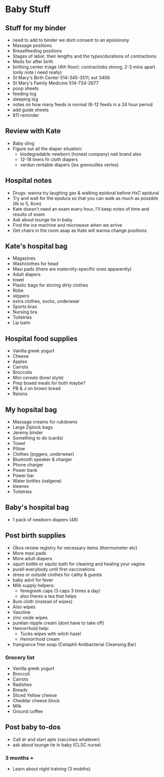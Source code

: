 # Baby Stuff

## Stuff for my binder

- need to add to binder we dont consent to an episionony
- Massage positions
- Breastfeeding positions
- Stages of labor, their lengths and the types/durations of contractions
- Meds for after birth
- birthing center triage (4th floor): contractiobs strong, 2-3 mins apart (only note i need really)
- St Mary's Birth Center 514-345-3511; ext 3406
- St Mary's Family Medicine 514-734-2677
- poop sheets
- feeding log
- sleeping log
- notes on how many feeds is normal (8-12 feeds in a 24 hour period
- add guide sheets
- 811 reminder

## Review with Kate

- Baby sling
- Figure out all the diaper situation:
  - biodegradable newborn (honest company) nati brand also
  - 12-18 liners fir cloth diapers
  - verdun rentable diapers (les grenouilles vertes)

## Hospital notes

- Drugs: wanna try laughing gas & walking epidural before HxC epidural
- Try and wait for the epidura so that you can walk as much as possible (lik to 5, 6cm)
- Kate doesn't need an exam every hour, I'll keep notes of time and results of exam
- Ask about tounge tie in baby
- Find the ice machine and microwave when we arrive
- Get chairs in the room asap as Kate will wanna change positions

## Kate's hospital bag

- Magazines
- Washclothes for head
- Maxi pads (there are maternity-specific ones apparently)
- Adult diapers
- towel
- Plastic bags for storing dirty clothes
- Robe
- slippers
- extra clothes, socks, underwear
- Sports bras
- Nursing bra
- Toiletries
- Lip balm

## Hospital food supplies

- Vanilla greek yogurt
- Cheese
- Apples
- Carrots
- Broccolis
- Mini cereals (bowl style)
- Prep boxed meals for both maybe?
- PB & J on brown bread
- Raisins

## My hopsital bag

- Massage creams for rubdowns
- Large Ziplock bags
- Jeremy binder
- Something to do (cards)
- Towel
- Pillow
- Clothes (joggers, underwear)
- Bluetooth speaker & charger
- Phone charger
- Power bank
- Power bar
- Water bottles (nalgene)
- kleenex
- Toiletries

## Baby's hospital bag

- 1 pack of newborn diapers (48)

## Post birth supplies

- Obvs review registry for necessary items (thermometer etc)
- More maxi pads
- More adult diapers
- squirt bottle or squitz bath for cleaning and healing your vagina
- purell everybody until first vaccinations
- dress or outside clothes for cathy & guests
- baby advil for fever
- Milk supply helpers:
  - fenegreek caps (3 caps 3 times a day)
  - also theres a tea that helps
- Bum cloth (instead of wipes)
- Also wipes
- Vasoline
- zinc oxide wipes
- purelan nipple cream (dont have to take off)
- Hemorrhoid help:
  - Tucks wipes with witch hazel
  - Hemorrhoid cream
- frangrance free soap (Cetaphil Antibacterial Cleansing Bar)

### Grocery list

- Vanilla greek yogurt
- Broccoli
- Carrots
- Radishes
- Breads
- Sliced Yellow cheese
- Cheddar cheese block
- Milk
- Ground coffee

## Post baby to-dos

- Call dr and start apts (vaccines whatever)
- ask about tounge tie in baby (CLSC nurse)

### 3 months +

- Learn about night training (3 mobths)
